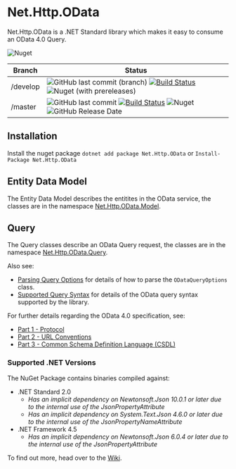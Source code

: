 # Net.Http.OData

Net.Http.OData is a .NET Standard library which makes it easy to consume an OData 4.0 Query.

![Nuget](https://img.shields.io/nuget/dt/Net.Http.OData)

|Branch|Status|
|------|------|
|/develop|![GitHub last commit (branch)](https://img.shields.io/github/last-commit/Net-Http-OData/Net.Http.OData/develop) [![Build Status](https://dev.azure.com/trevorpilley/Net.Http.OData/_apis/build/status/Net-Http-OData.Net.Http.OData?branchName=develop)](https://dev.azure.com/trevorpilley/Net.Http.OData/_build/latest?definitionId=37&branchName=develop) ![Nuget (with prereleases)](https://img.shields.io/nuget/vpre/Net.Http.OData)|
|/master|![GitHub last commit](https://img.shields.io/github/last-commit/Net-Http-OData/Net.Http.OData/master) [![Build Status](https://dev.azure.com/trevorpilley/Net.Http.OData/_apis/build/status/Net-Http-OData.Net.Http.OData?branchName=master)](https://dev.azure.com/trevorpilley/Net.Http.OData/_build/latest?definitionId=37&branchName=master) ![Nuget](https://img.shields.io/nuget/v/Net.Http.OData) ![GitHub Release Date](https://img.shields.io/github/release-date/Net-Http-OData/Net.Http.OData)|

## Installation

Install the nuget package `dotnet add package Net.Http.OData` or `Install-Package Net.Http.OData`

## Entity Data Model

The Entity Data Model describes the entitites in the OData service, the classes are in the namespace [Net.Http.OData.Model](https://github.com/Net-Http-OData/Net.Http.OData/wiki/Net.Http.OData.Model).

## Query

The Query classes describe an OData Query request, the classes are in the namespace [Net.Http.OData.Query](https://github.com/Net-Http-OData/Net.Http.OData/wiki/Net.Http.OData.Query).

Also see:

* [Parsing Query Options](https://github.com/Net-Http-OData/Net.Http.OData/wiki/Parsing-Query-Options) for details of how to parse the `ODataQueryOptions` class.
* [Supported Query Syntax](https://github.com/Net-Http-OData/Net.Http.OData/wiki/Supported-Query-Syntax) for details of the OData query syntax supported by the library.

For further details regarding the OData 4.0 specification, see:

* [Part 1 - Protocol](http://docs.oasis-open.org/odata/odata/v4.0/odata-v4.0-part1-protocol.html)
* [Part 2 - URL Conventions](http://docs.oasis-open.org/odata/odata/v4.0/odata-v4.0-part2-url-conventions.html)
* [Part 3 - Common Schema Definition Language (CSDL)](http://docs.oasis-open.org/odata/odata/v4.0/odata-v4.0-part3-csdl.html)

### Supported .NET Versions

The NuGet Package contains binaries compiled against:

* .NET Standard 2.0
  * _Has an implicit dependency on Newtonsoft.Json 10.0.1 or later due to the internal use of the JsonPropertyAttribute_
  * _Has an implicit dependency on System.Text.Json 4.6.0 or later due to the internal use of the JsonPropertyNameAttribute_
* .NET Framework 4.5
  * _Has an implicit dependency on Newtonsoft.Json 6.0.4 or later due to the internal use of the JsonPropertyAttribute_

To find out more, head over to the [Wiki](https://github.com/Net-Http-OData/Net.Http.OData/wiki).
